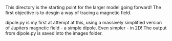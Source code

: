 This directory is the starting point for the larger model going forward! 
The first objective is to desgin a way of tracing a magnetic field. 

dipole.py is my first at attempt at this, using a massively simplified version of Jupiters magnetic field - a simple dipole. Even simpler - in 2D! 
The output from dipole.py is saved into the images folder. 